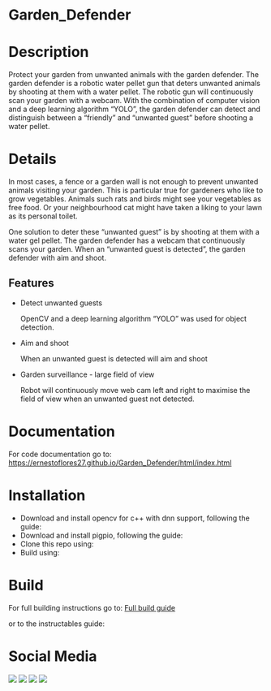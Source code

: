 # Garden_Defender
# Description

Protect your garden from unwanted animals with the garden defender. The garden defender is a robotic water pellet gun that deters unwanted animals by shooting at them with a water pellet. The robotic gun will continuously scan your garden with a webcam. With the combination of computer vision and a deep learning algorithm “YOLO”, the garden defender can detect and distinguish between a “friendly” and “unwanted guest” before shooting a water pellet. 

# Details

In most cases, a fence or a garden wall is not enough to prevent unwanted animals visiting your garden. This is particular true for gardeners who like to grow vegetables. Animals such rats and birds might see your vegetables as free food. Or your neighbourhood cat might have taken a liking to your lawn as its personal toilet. 

One solution to deter these “unwanted guest” is by shooting at them with a water gel pellet. The garden defender has a webcam that continuously scans your garden. When an “unwanted guest is detected”, the garden defender with aim and shoot. 

## Features

- Detect unwanted guests
    
    OpenCV and a deep learning algorithm “YOLO” was used for object detection. 
    
- Aim and shoot
    
    When an unwanted guest is detected will aim and shoot
    
- Garden surveillance - large field of view
    
    Robot will continuously move web cam left and right to maximise the field of view when an unwanted guest not detected.

# Documentation
For code documentation go to: 
https://ernestoflores27.github.io/Garden_Defender/html/index.html

# Installation
- Download and install opencv for c++ with dnn support, following the guide:
- Download and install pigpio, following the guide:
- Clone this repo using:
- Build using: 

# Build
For full building instructions go to:
[Full build guide](https://maeldorne.notion.site/Garden-Defender-f2392ed58dae446e874e89c7e9c0607c)

or to the instructables guide:


# Social Media
[<img src="https://camo.githubusercontent.com/451c9e00b3f8c9b6c15d4708d9c6293766e9766345a206114a135e4a597847b6/68747470733a2f2f7265732e636c6f7564696e6172792e636f6d2f6478737479337374362f696d6167652f75706c6f61642f76313634393339353835392f626c696e642d6e61762d73797374656d2f69636f6e73382d696e7374616772616d2d34385f6b356b7577692e706e67">](https://www.instagram.com/gardendefender_info/)
[<img src="https://camo.githubusercontent.com/e1aebb8e5b3c1fcaf7c9372d909c10dc1fe81b63f88c786ae15e78b65bd961dd/68747470733a2f2f7265732e636c6f7564696e6172792e636f6d2f6478737479337374362f696d6167652f75706c6f61642f76313634393339353835392f626c696e642d6e61762d73797374656d2f69636f6e73382d796f75747562652d34385f6b70616c6c392e706e67">](https://www.youtube.com/@gardendefender)
[<img src="https://camo.githubusercontent.com/25a57ba7684d613af975d1270cc992490103b9472e8ffaa85a28b10925d9ba7e/68747470733a2f2f7265732e636c6f7564696e6172792e636f6d2f6478737479337374362f696d6167652f75706c6f61642f76313634393339353835392f626c696e642d6e61762d73797374656d2f69636f6e73382d747769747465722d34385f70743469637a2e706e67">](https://twitter.com/garden_defender)
[<img src="https://user-images.githubusercontent.com/71940725/229294685-eee9c9a3-4d63-4785-b5a5-9edc586ef4b6.png">](https://www.tiktok.com/@gardendefenderinfo)
